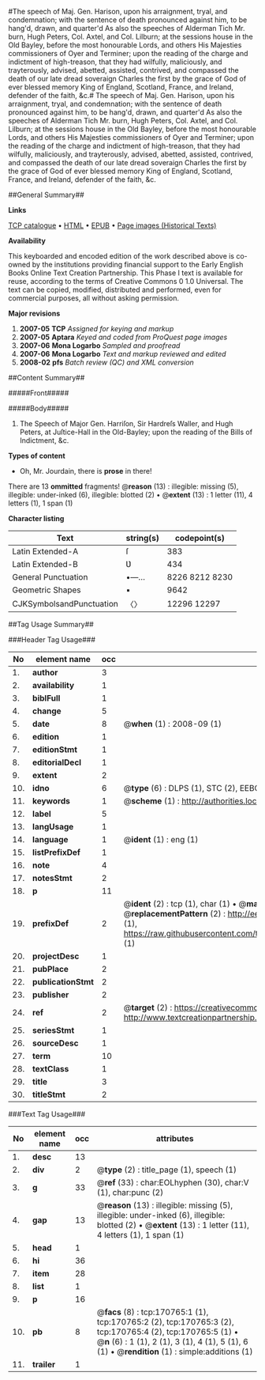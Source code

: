 #The speech of Maj. Gen. Harison, upon his arraignment, tryal, and condemnation; with the sentence of death pronounced against him, to be hang'd, drawn, and quarter'd As also the speeches of Alderman Tich Mr. burn, Hugh Peters, Col. Axtel, and Col. Lilburn; at the sessions house in the Old Bayley, before the most honourable Lords, and others His Majesties commissioners of Oyer and Terminer; upon the reading of the charge and indictment of high-treason, that they had wilfully, maliciously, and trayterously, advised, abetted, assisted, contrived, and compassed the death of our late dread soveraign Charles the first by the grace of God of ever blessed memory King of England, Scotland, France, and Ireland, defender of the faith, &c.#
The speech of Maj. Gen. Harison, upon his arraignment, tryal, and condemnation; with the sentence of death pronounced against him, to be hang'd, drawn, and quarter'd As also the speeches of Alderman Tich Mr. burn, Hugh Peters, Col. Axtel, and Col. Lilburn; at the sessions house in the Old Bayley, before the most honourable Lords, and others His Majesties commissioners of Oyer and Terminer; upon the reading of the charge and indictment of high-treason, that they had wilfully, maliciously, and trayterously, advised, abetted, assisted, contrived, and compassed the death of our late dread soveraign Charles the first by the grace of God of ever blessed memory King of England, Scotland, France, and Ireland, defender of the faith, &c.

##General Summary##

**Links**

[TCP catalogue](http://www.ota.ox.ac.uk/tcp/)  • 
[HTML](http://tei.it.ox.ac.uk/tcp/Texts-HTML/free/A87/A87169.html)  • 
[EPUB](http://tei.it.ox.ac.uk/tcp/Texts-EPUB/free/A87/A87169.epub) • 
[Page images (Historical Texts)](https://data.historicaltexts.jisc.ac.uk/view?pubId=eebo-99896634e&pageId=eebo-99896634e-170765-1)

**Availability**

This keyboarded and encoded edition of the
	       work described above is co-owned by the institutions
	       providing financial support to the Early English Books
	       Online Text Creation Partnership. This Phase I text is
	       available for reuse, according to the terms of Creative
	       Commons 0 1.0 Universal. The text can be copied,
	       modified, distributed and performed, even for
	       commercial purposes, all without asking permission.

**Major revisions**

1. __2007-05__ __TCP__ *Assigned for keying and markup*
1. __2007-05__ __Aptara__ *Keyed and coded from ProQuest page images*
1. __2007-06__ __Mona Logarbo__ *Sampled and proofread*
1. __2007-06__ __Mona Logarbo__ *Text and markup reviewed and edited*
1. __2008-02__ __pfs__ *Batch review (QC) and XML conversion*

##Content Summary##

#####Front#####

#####Body#####

1. The Speech of Major Gen. Harriſon, Sir Hardreſs
Waller, and Hugh Peters, at Juſtice-Hall in the
Old-Bayley; upon the reading of the Bills of
Indictment, &c.

**Types of content**

  * Oh, Mr. Jourdain, there is **prose** in there!

There are 13 **ommitted** fragments! 
 @__reason__ (13) : illegible: missing (5), illegible: under-inked (6), illegible: blotted (2)  •  @__extent__ (13) : 1 letter (11), 4 letters (1), 1 span (1)

**Character listing**


|Text|string(s)|codepoint(s)|
|---|---|---|
|Latin Extended-A|ſ|383|
|Latin Extended-B|Ʋ|434|
|General Punctuation|•—…|8226 8212 8230|
|Geometric Shapes|▪|9642|
|CJKSymbolsandPunctuation|〈〉|12296 12297|

##Tag Usage Summary##

###Header Tag Usage###

|No|element name|occ|attributes|
|---|---|---|---|
|1.|__author__|3||
|2.|__availability__|1||
|3.|__biblFull__|1||
|4.|__change__|5||
|5.|__date__|8| @__when__ (1) : 2008-09 (1)|
|6.|__edition__|1||
|7.|__editionStmt__|1||
|8.|__editorialDecl__|1||
|9.|__extent__|2||
|10.|__idno__|6| @__type__ (6) : DLPS (1), STC (2), EEBO-CITATION (1), PROQUEST (1), VID (1)|
|11.|__keywords__|1| @__scheme__ (1) : http://authorities.loc.gov/ (1)|
|12.|__label__|5||
|13.|__langUsage__|1||
|14.|__language__|1| @__ident__ (1) : eng (1)|
|15.|__listPrefixDef__|1||
|16.|__note__|4||
|17.|__notesStmt__|2||
|18.|__p__|11||
|19.|__prefixDef__|2| @__ident__ (2) : tcp (1), char (1)  •  @__matchPattern__ (2) : ([0-9\-]+):([0-9IVX]+) (1), (.+) (1)  •  @__replacementPattern__ (2) : http://eebo.chadwyck.com/downloadtiff?vid=$1&page=$2 (1), https://raw.githubusercontent.com/textcreationpartnership/Texts/master/tcpchars.xml#$1 (1)|
|20.|__projectDesc__|1||
|21.|__pubPlace__|2||
|22.|__publicationStmt__|2||
|23.|__publisher__|2||
|24.|__ref__|2| @__target__ (2) : https://creativecommons.org/publicdomain/zero/1.0/ (1), http://www.textcreationpartnership.org/docs/. (1)|
|25.|__seriesStmt__|1||
|26.|__sourceDesc__|1||
|27.|__term__|10||
|28.|__textClass__|1||
|29.|__title__|3||
|30.|__titleStmt__|2||


###Text Tag Usage###

|No|element name|occ|attributes|
|---|---|---|---|
|1.|__desc__|13||
|2.|__div__|2| @__type__ (2) : title_page (1), speech (1)|
|3.|__g__|33| @__ref__ (33) : char:EOLhyphen (30), char:V (1), char:punc (2)|
|4.|__gap__|13| @__reason__ (13) : illegible: missing (5), illegible: under-inked (6), illegible: blotted (2)  •  @__extent__ (13) : 1 letter (11), 4 letters (1), 1 span (1)|
|5.|__head__|1||
|6.|__hi__|36||
|7.|__item__|28||
|8.|__list__|1||
|9.|__p__|16||
|10.|__pb__|8| @__facs__ (8) : tcp:170765:1 (1), tcp:170765:2 (2), tcp:170765:3 (2), tcp:170765:4 (2), tcp:170765:5 (1)  •  @__n__ (6) : 1 (1), 2 (1), 3 (1), 4 (1), 5 (1), 6 (1)  •  @__rendition__ (1) : simple:additions (1)|
|11.|__trailer__|1||
